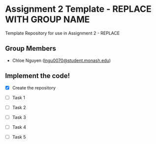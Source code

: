 # Assignment 2 Template - REPLACE WITH GROUP NAME

Template Repository for use in Assignment 2 - REPLACE

## Group Members

- Chloe Nguyen (lngu0070@student.monash.edu)

## Implement the code!

- [x] Create the repository
- [ ] Task 1
- [ ] Task 2
- [ ] Task 3
- [ ] Task 4
- [ ] Task 5

